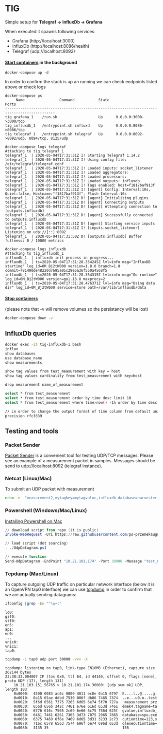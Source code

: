 # TIG
Simple setup for **Telegraf &rarr; InfluxDb &rarr; Grafana**

When executed it spawns following services:
- Grafana (http://localhost:3000)
- InfluxDb (http://localhost:8086/health)
- Telegraf (udp://localhost:8092)

#### [Start containers](https://docs.docker.com/compose/reference/up/) in the background

```
docker-compose up -d
```
In order to confirm the stack is up an running we can check endpoints listed above or check logs

```
docker-compose ps
     Name                Command           State                     Ports
---------------------------------------------------------------------------------------------
tig_grafana_1    /run.sh                   Up      0.0.0.0:3000->3000/tcp
tig_influxdb_1   /entrypoint.sh influxd    Up      0.0.0.0:8086->8086/tcp
tig_telegraf_1   /entrypoint.sh telegraf   Up      0.0.0.0:8092->8092/udp, 8094/tcp, 8125/udp
```

```
docker-compose logs telegraf
Attaching to tig_telegraf_1
telegraf_1  | 2020-05-04T17:31:31Z I! Starting Telegraf 1.14.2
telegraf_1  | 2020-05-04T17:31:31Z I! Using config file: /etc/telegraf/telegraf.conf
telegraf_1  | 2020-05-04T17:31:31Z I! Loaded inputs: socket_listener
telegraf_1  | 2020-05-04T17:31:31Z I! Loaded aggregators:
telegraf_1  | 2020-05-04T17:31:31Z I! Loaded processors:
telegraf_1  | 2020-05-04T17:31:31Z I! Loaded outputs: influxdb
telegraf_1  | 2020-05-04T17:31:31Z I! Tags enabled: host=f1817baf913f
telegraf_1  | 2020-05-04T17:31:31Z I! [agent] Config: Interval:10s, Quiet:false, Hostname:"f1817baf913f", Flush Interval:10s
telegraf_1  | 2020-05-04T17:31:31Z D! [agent] Initializing plugins
telegraf_1  | 2020-05-04T17:31:31Z D! [agent] Connecting outputs
telegraf_1  | 2020-05-04T17:31:31Z D! [agent] Attempting connection to [outputs.influxdb]
telegraf_1  | 2020-05-04T17:31:31Z D! [agent] Successfully connected to outputs.influxdb
telegraf_1  | 2020-05-04T17:31:31Z D! [agent] Starting service inputs
telegraf_1  | 2020-05-04T17:31:31Z I! [inputs.socket_listener] Listening on udp://[::]:8092
telegraf_1  | 2020-05-04T17:31:50Z D! [outputs.influxdb] Buffer fullness: 0 / 10000 metrics
```

```
docker-compose logs influxdb
Attaching to tig_influxdb_1
influxdb_1  | influxdb init process in progress...
influxdb_1  | ts=2020-05-04T17:31:28.354245Z lvl=info msg="InfluxDB starting" log_id=0M_Bj2tW000 version=1.8.0 branch=1.8 commit=781490de48220d7695a05c29e5a36f550a4568f5
influxdb_1  | ts=2020-05-04T17:31:28.354315Z lvl=info msg="Go runtime" log_id=0M_Bj2tW000 version=go1.13.8 maxprocs=2
influxdb_1  | ts=2020-05-04T17:31:28.476371Z lvl=info msg="Using data dir" log_id=0M_Bj2tW000 service=store path=/var/lib/influxdb/data
```

#### [Stop containers](https://docs.docker.com/compose/reference/down/)
(please note that -v will remove volumes so the persistancy will be lost)

``` bash
docker-compose down -v
```
## InfluxDb queries
``` bash
docker exec -it tig-influxdb-1 bash
influx
show databases
use database_name
show measurements

show tag values from test_measurement with key = host
show tag values cardinality from test_measurement with key=host

drop measurement name_of_measurement

select * from test_measurement
select * from test_measurement order by time desc limit 10
select * from test_measurement where time>now() -1h order by time desc limit 10

// in order to change the output format of time column from default unix epoch to RFC3339
precision rfc3339
```

## Testing and tools
### Packet Sender
[Packet Sender](https://packetsender.com) is a convenient tool for testing UDP/TCP messages. Please see an example of a measurement packet in samples. Messages should be send to udp://localhost:8092 (telegraf instance).

### Netcat (Linux/Mac)
To submit an UDP packet with measurement
``` bash
echo -e  "measurement2,mytagkey=mytagvalue,influxdb_database=harvester value=123" | nc -u -w1 127.0.0.1 8092
```

### Powershell (Windows/Mac/Linux)
[Installing Powershell on Mac](https://docs.microsoft.com/en-us/powershell/scripting/install/installing-powershell-core-on-macos?view=powershell-7)

``` powershell
// download script from repo (it is public)
Invoke-WebRequest -Uri https://raw.githubusercontent.com/ps-przemekaugustyn/TIG/master/powershell/UdpDatagram.ps1 -OutFile UdpDatagram.ps1

// load script (dot sourcing)
. ./UdpDatagram.ps1

// execute function
Send-UdpDatagram -EndPoint "10.21.101.174" -Port 30000 -Message "test_measurement_przemek4,tagname=tagvalue,influxdb_database=spu executiontime=123,sqlexecutiontime=155"
```

### Tcpdump (Mac/Linux)

To capture outgoing UDP traffic on particular network interface (below it is an OpenVPN tap0 interface) we can use [tcpdump](https://explainshell.com/explain?cmd=tcpdump+-i+tap0+udp+port+30000+-vvv+-X) in order to confirm that we are actually sending datagrams:

``` bash
ifconfig |grep -Eo "^\w+:"
```
```
lo0:
gif0:
stf0:
en5:
ap1:
en0:
...
vnic0:
vnic1:
tap0:
```
``` bash
tcpdump -i tap0 udp port 30000 -vvv -X
```
```
tcpdump: listening on tap0, link-type EN10MB (Ethernet), capture size 262144 bytes
23:38:33.004007 IP (tos 0x0, ttl 64, id 44140, offset 0, flags [none], proto UDP (17), length 131)
    10.21.103.151.56765 > 10.21.101.174.30000: [udp sum ok] UDP, length 103
	0x0000:  4500 0083 ac6c 0000 4011 ec8e 0a15 6797  E....l..@.....g.
	0x0010:  0a15 65ae ddbd 7530 006f db86 7465 7374  ..e...u0.o..test
	0x0020:  5f6d 6561 7375 7265 6d65 6e74 5f70 727a  _measurement_prz
	0x0030:  656d 656b 342c 7461 676e 616d 653d 7461  emek4,tagname=ta
	0x0040:  6776 616c 7565 2c69 6e66 6c75 7864 625f  gvalue,influxdb_
	0x0050:  6461 7461 6261 7365 3d73 7075 2065 7865  database=spu.exe
	0x0060:  6375 7469 6f6e 7469 6d65 3d31 3233 2c73  cutiontime=123,s
	0x0070:  716c 6578 6563 7574 696f 6e74 696d 653d  qlexecutiontime=
	0x0080:  3135 35                                  155
```
